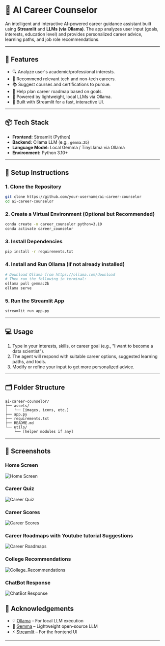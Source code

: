 # 🧠 AI Career Counselor

An intelligent and interactive AI-powered career guidance assistant built using **Streamlit** and **LLMs (via Ollama)**. The app analyzes user input (goals, interests, education level) and provides personalized career advice, learning paths, and job role recommendations.

---

## 🚀 Features

- 🔍 Analyze user's academic/professional interests.
- 💼 Recommend relevant tech and non-tech careers.
- 📚 Suggest courses and certifications to pursue.
- 🧭 Help plan career roadmap based on goals.
- 🧠 Powered by lightweight, local LLMs via Ollama.
- 🎨 Built with Streamlit for a fast, interactive UI.

---

## 📦 Tech Stack

- **Frontend:** Streamlit (Python)
- **Backend:** Ollama LLM (e.g., `gemma:2b`)
- **Language Model:** Local Gemma / TinyLlama via Ollama
- **Environment:** Python 3.10+

---

## 🔧 Setup Instructions

### 1. Clone the Repository

```bash
git clone https://github.com/your-username/ai-career-counselor
cd ai-career-counselor
```

### 2. Create a Virtual Environment (Optional but Recommended)

```bash
conda create -n career_counselor python=3.10
conda activate career_counselor
```

### 3. Install Dependencies

```bash
pip install -r requirements.txt
```

### 4. Install and Run Ollama (if not already installed)

```bash
# Download Ollama from https://ollama.com/download
# Then run the following in terminal:
ollama pull gemma:2b
ollama serve
```

### 5. Run the Streamlit App

```bash
streamlit run app.py
```

---

## 💻 Usage

1. Type in your interests, skills, or career goal (e.g., "I want to become a data scientist").
2. The agent will respond with suitable career options, suggested learning paths, and tools.
3. Modify or refine your input to get more personalized advice.

---

## 🗂️ Folder Structure

```
ai-career-counselor/
├── assets/
│   └── [images, icons, etc.]
├── app.py
├── requirements.txt
├── README.md
└── utils/
    └── [helper modules if any]
```

---

## 📸 Screenshots

### Home Screen

![Home Screen](https://github.com/arpita-sethii/Career_Counsellor/blob/main/Screenshot%202025-07-22%20162103.png )

### Career Quiz

![Career Quiz](https://github.com/arpita-sethii/Career_Counsellor/blob/main/Screenshot%202025-07-22%20162116.png )

### Career Scores
![Career Scores](https://github.com/arpita-sethii/Career_Counsellor/blob/main/Screenshot%202025-07-22%20162135.png )

### Career Roadmaps with Youtube tutorial Suggestions
![Career Roadmaps](https://github.com/arpita-sethii/Career_Counsellor/blob/main/Screenshot%202025-07-22%20162201.png )

### College Recommendations
![College_Recommendations](https://github.com/arpita-sethii/Career_Counsellor/blob/main/Screenshot%202025-07-22%20162217.png )

### ChatBot Response
![ChatBot Response](https://github.com/arpita-sethii/Career_Counsellor/blob/main/Screenshot%202025-07-22%20165521.png )


## 🤝 Acknowledgements

- 💡 [Ollama](https://ollama.com) – For local LLM execution
- 🧠 [Gemma](https://ai.google.dev/gemma) – Lightweight open-source LLM
- ⚡ [Streamlit](https://streamlit.io) – For the frontend UI

---


